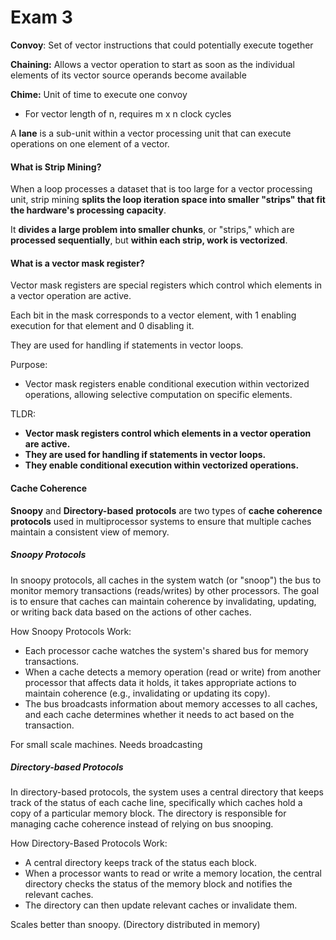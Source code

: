 

# Exam 3

**Convoy**:  Set of vector instructions that could potentially execute
together

**Chaining:** Allows a vector operation to start as soon as the individual
elements of its vector source operands become available

**Chime:** Unit of time to execute one convoy
- For vector length of n, requires m x n clock cycles

A **lane** is a sub-unit within a vector processing unit that can execute operations on one element of a vector.

#### What is Strip Mining?
When a loop processes a dataset that is too large for a vector processing unit, strip mining **splits the loop iteration space into smaller "strips" that fit the hardware's processing capacity**. 

It **divides a large problem into smaller chunks**, or "strips," which are **processed sequentially**, but **within each strip, work is vectorized**.

#### What is a vector mask register?

Vector mask registers are special registers which control which elements in a vector operation are active.

Each bit in the mask corresponds to a vector element, with 1 enabling execution for that element and 0 disabling it.

They are used for handling if statements in vector loops.

Purpose:
- Vector mask registers enable conditional execution within vectorized operations, allowing selective computation on specific elements.

TLDR:
- **Vector mask registers control which elements in a vector operation are active.** 
- **They are used for handling if statements in vector loops.**
- **They enable conditional execution within vectorized operations.**

#### Cache Coherence
**Snoopy** and **Directory-based** **protocols** are two types of **cache coherence protocols** used in multiprocessor systems to ensure that multiple caches maintain a consistent view of memory.

##### Snoopy Protocols
In snoopy protocols, all caches in the system watch (or "snoop") the bus to monitor memory transactions (reads/writes) by other processors. The goal is to ensure that caches can maintain coherence by invalidating, updating, or writing back data based on the actions of other caches.

How Snoopy Protocols Work:
- Each processor cache watches the system's shared bus for memory transactions.
- When a cache detects a memory operation (read or write) from another processor that affects data it holds,  it takes appropriate actions to maintain coherence (e.g., invalidating or updating its copy).
- The bus broadcasts information about memory accesses to all caches, and each cache determines whether it needs to act based on the transaction.

For small scale machines. Needs broadcasting
##### Directory-based Protocols
In directory-based protocols, the system uses a central directory that keeps track of the status of each cache line, specifically which caches hold a copy of a particular memory block. The directory is responsible for managing cache coherence instead of relying on bus snooping.

How Directory-Based Protocols Work:
- A central directory keeps track of the status each block.
- When a processor wants to read or write a memory location, the central directory checks the status of the memory block and notifies the relevant caches.
- The directory can then update relevant caches or invalidate them.

Scales better than snoopy. (Directory distributed in memory)






